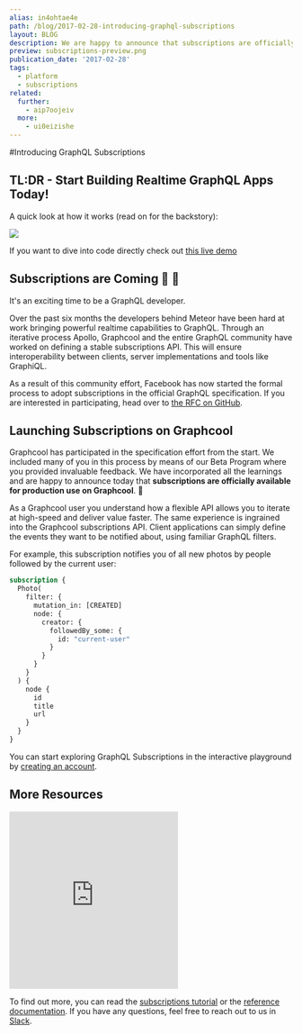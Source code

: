 ```yaml
---
alias: in4ohtae4e
path: /blog/2017-02-28-introducing-graphql-subscriptions
layout: BLOG
description: We are happy to announce that subscriptions are officially available for production use on Graphcool.
preview: subscriptions-preview.png
publication_date: '2017-02-28'
tags:
  - platform
  - subscriptions
related:
  further:
    - aip7oojeiv
  more:
    - ui0eizishe
---
```


#Introducing GraphQL Subscriptions

## TL:DR - Start Building Realtime GraphQL Apps Today!

A quick look at how it works (read on for the backstory):

![](subscriptions.gif)

If you want to dive into code directly check out [this live demo](https://www.demo.graph.cool/worldchat)

## Subscriptions are Coming 🎉 🚀

It's an exciting time to be a GraphQL developer.

Over the past six months the developers behind Meteor have been hard at work bringing powerful realtime capabilities to GraphQL. Through an iterative process Apollo, Graphcool and the entire GraphQL community have worked on defining a stable subscriptions API. This will ensure interoperability between clients, server implementations and tools like GraphiQL.

As a result of this community effort, Facebook has now started the formal process to adopt subscriptions in the official GraphQL specification. If you are interested in participating, head over to [the RFC on GitHub](https://github.com/facebook/graphql/pull/267).

## Launching Subscriptions on Graphcool

Graphcool has participated in the specification effort from the start. We included many of you in this process by means of our Beta Program where you provided invaluable feedback. We have incorporated all the learnings and are happy to announce today that **subscriptions are officially available for production use on Graphcool**. 🎉

As a Graphcool user you understand how a flexible API allows you to iterate at high-speed and deliver value faster. The same experience is ingrained into the Graphcool subscriptions API. Client applications can simply define the events they want to be notified about, using familiar GraphQL filters.

For example, this subscription notifies you of all new photos by people followed by the current user:

```graphql
subscription {
  Photo(
    filter: {
      mutation_in: [CREATED]
      node: {
        creator: {
          followedBy_some: {
            id: "current-user"
          }
        }
      }
    }
  ) {
    node {
      id
      title
      url
    }
  }
}
```

You can start exploring GraphQL Subscriptions in the interactive playground by [creating an account](http://console.graph.cool/signup).

## More Resources

<iframe height="315" src="https://www.youtube.com/embed/SooujCyMHe4" frameborder="0" allowfullscreen></iframe>

To find out more, you can read the [subscriptions tutorial](https://graph.cool/docs/tutorials/worldchat-subscriptions-example-ui0eizishe) or the [reference documentation](https://graph.cool/docs/reference/simple-api/subscriptions-aip7oojeiv). If you have any questions, feel free to reach out to us in [Slack](https://slack.graph.cool).
